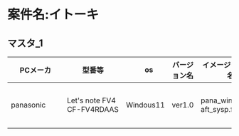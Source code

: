 # 案件名:イトーキ

## マスタ_1

| PCメーカ     |         型番等　              |　os  |    バージョン名    |  イメージファイル名 |  備考  | 
|--------------|------------------------------|:-----: | ------------------|-------------------|-------|
| panasonic　　| Let's note FV4 CF-FV4RDAAS　　| Windous11 |  ver1.0 | pana_win11_m7-aft_sysp.ffu  | 納品イメージ（sysprep後）|






